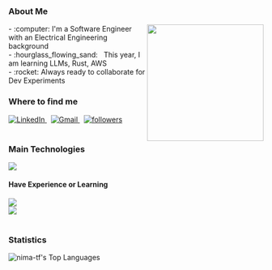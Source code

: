 ### About Me
<img align="right" src="https://media.giphy.com/media/M9gbBd9nbDrOTu1Mqx/giphy.gif" width="230">
<div align="left">
- :computer: I'm a Software Engineer with an Electrical Engineering background<br>
- :hourglass_flowing_sand: &nbsp; This year, I am learning LLMs, Rust, AWS<br>
- :rocket: Always ready to collaborate for Dev Experiments<br>
</div>

### Where to find me
<div align="left">
  <a href="https://www.linkedin.com/in/nima-tf/" target="_blank">
      <img alt="LinkedIn" title="My LinkedIn Profile"  src="https://img.shields.io/badge/LinkedIn-0077B5?style=for-the-badge&logo=linkedin&logoColor=white">
  </a>   
 &nbsp;
  <a href="mailto:nima.taherifard@gmail.com">
      <img alt="Gmail" title="My Gmail"  src="https://img.shields.io/badge/Gmail-D14836?style=for-the-badge&logo=gmail&logoColor=white">
  </a>   
 &nbsp;
  <a href="https://github.com/nima-tf?tab=followers">
         <img alt="followers" title="Follow me on Github" src="https://custom-icon-badges.demolab.com/github/followers/nima-tf?color=236ad3&labelColor=1155ba&style=for-the-badge&logo=person-add&label=Follow&logoColor=white"/>
  </a>
      
</div>
<br />
 
### Main Technologies
<div align="left">
  <img src="https://skillicons.dev/icons?i=nextjs,react,typescript,python" /><br>
</div>

#### Have Experience or Learning
<div align="left">
  <img src="https://skillicons.dev/icons?i=express,angular,dotnet,cs,nodejs,javascript,html,css" /><br>
  <img src="https://skillicons.dev/icons?i=tailwind,mongodb,mysql,aws,pytorch,firebase" />
</div>

<br />

<!--
### Work Examples
<div align="left">
<img src="" width="230" height="410">
</div>
-->

### Statistics
<div align="left">

![nima-tf's Top Languages](https://github-readme-stats.vercel.app/api/top-langs/?username=nima-tf&theme=vue-dark&show_icons=true&hide_border=true&layout=compact)

</div>

